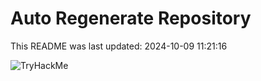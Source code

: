 # Auto Regenerate Repository

This README was last updated: 2024-10-09 11:21:16

 ![TryHackMe](https://tryhackme.com/badge/533634)